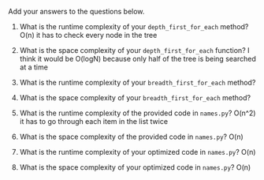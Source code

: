 Add your answers to the questions below.

1. What is the runtime complexity of your `depth_first_for_each` method?
   O(n) it has to check every node in the tree

2. What is the space complexity of your `depth_first_for_each` function?
   I think it would be O(logN) because only half of the tree is being searched at a time

3. What is the runtime complexity of your `breadth_first_for_each` method?

4. What is the space complexity of your `breadth_first_for_each` method?

5) What is the runtime complexity of the provided code in `names.py`?
   O(n^2) it has to go through each item in the list twice

6) What is the space complexity of the provided code in `names.py`?
   O(n)

7) What is the runtime complexity of your optimized code in `names.py`?
   O(n)

8) What is the space complexity of your optimized code in `names.py`?
   O(n)
